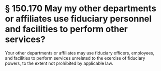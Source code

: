 # § 150.170   May my other departments or affiliates use fiduciary personnel and facilities to perform other services?

Your other departments or affiliates may use fiduciary officers, employees, and facilities to perform services unrelated to the exercise of fiduciary powers, to the extent not prohibited by applicable law.




